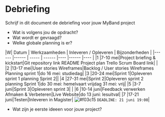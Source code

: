 # Debriefing

Schrijf in dit document de debriefing voor jouw MyBand project

* Wat is volgens jou de opdracht?
* Wat wordt er gevraagd?
* Welke globale planning is er?

|W| Datum | Werkzaamheden | Inleveren / Opleveren | Bijzonderheden |
 |------ |------ | ----- | ------ |---- |------ |---- | 
 |1 |7-10 mei|Project briefing & kickstart|Git repository link README Project plan Trello Scrum Board link| |
 |2 |13-17 mei|User stories Wireframes|Backlog / User stories Wireframes Planning sprint 1|do 16 mei: studiedag|
 |3 |20-24 mei|Sprint 1|Opleveren sprint 1 planning Sprint 2||
 |4 |27-31 mei|Sprint 2|Opleveren sprint 2 planning Sprint 1|do 30 mei: hemelvaart vrijdag 31 mei: vrij|
 |5 |3-7 juni|Sprint 3|Opleveren sprint 3| |
 |6 |10-14 juni|Feedback verwerken Afmaken & Verbeteren|Live Website|do 13 juni: lesuitval|
 |7 |17-21 juni|Testen|Inleveren in Magister| ![#f03c15](https://placehold.it/15/f03c15/000000?text=+) `DEADLINE: 21 juni 19:00`|
* Wat zijn je eerste ideeen voor jouw project?
